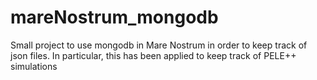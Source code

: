 # mareNostrum_mongodb
Small project to use mongodb in Mare Nostrum in order to keep track of json files. 
In particular, this has been applied to keep track of PELE++ simulations
